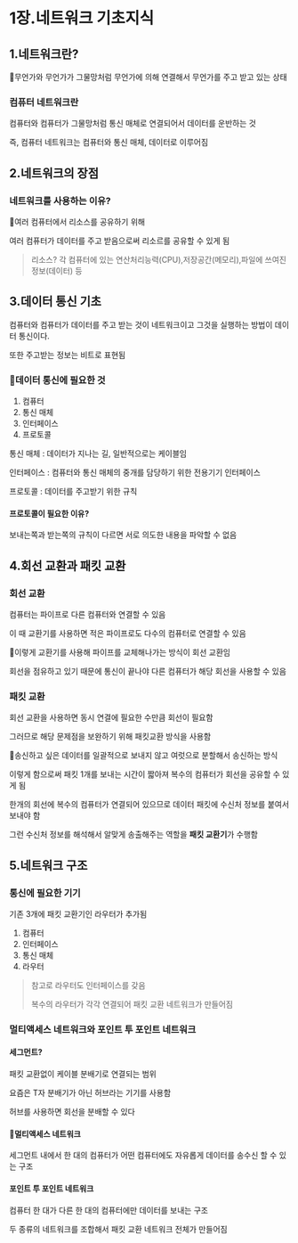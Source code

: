 # 1장.네트워크 기초지식

## 1.네트워크란?

📌무언가와 무언가가 그물망처럼 무언가에 의해 연결해서 무언가를 주고 받고 있는 상태

### 컴퓨터 네트워크란

컴퓨터와 컴퓨터가 그물망처럼 통신 매체로 연결되어서 데이터를 운반하는 것

즉, 컴퓨터 네트워크는 컴퓨터와 통신 매체, 데이터로 이루어짐

## 2.네트워크의 장점

### 네트워크를 사용하는 이유?

📌여러 컴퓨터에서 리소스를 공유하기 위해

여러 컴퓨터가 데이터를 주고 받음으로써 리소르를 공유할 수 있게 됨

>  리소스? 각 컴퓨터에 있는 연산처리능력(CPU),저장공간(메모리),파일에 쓰여진 정보(데이터) 등

## 3.데이터 통신 기초

컴퓨터와 컴퓨터가 데이터를 주고 받는 것이 네트워크이고 그것을 실행하는 방법이 데이터 통신이다.

또한 주고받는 정보는 비트로 표현됨

### 📌데이터 통신에 필요한 것

1. 컴퓨터
2. 통신 매체
3. 인터페이스
4. 프로토콜

통신 매체 : 데이터가 지나는 길, 일반적으로는 케이블임

인터페이스 : 컴퓨터와 통신 매체의 중개를 담당하기 위한 전용기기 인터페이스

프로토콜 : 데이터를 주고받기 위한 규칙

#### 프로토콜이 필요한 이유?

보내는쪽과 받는쪽의 규칙이 다르면 서로 의도한 내용을 파악할 수 없음

## 4.회선 교환과 패킷 교환

### 회선 교환

컴퓨터는 파이프로 다른 컴퓨터와 연결할 수 있음

이 때 교환기를 사용하면 적은 파이프로도 다수의 컴퓨터로 연결할 수 있음

📌이렇게 교환기를 사용해 파이프를 교체해나가는 방식이 회선 교환임

회선을 점유하고 있기 때문에 통신이 끝나야 다른 컴퓨터가 해당 회선을 사용할 수 있음

### 패킷 교환

회선 교환을 사용하면 동시 연결에 필요한 수만큼 회선이 필요함

그러므로 해당 문제점을 보완하기 위해 패킷교환 방식을 사용함

📌송신하고 싶은 데이터를 일괄적으로 보내지 않고 여럿으로 분할해서 송신하는 방식

이렇게 함으로써 패킷 1개를 보내는 시간이 짧아져 복수의 컴퓨터가 회선을 공유할 수 있게 됨

한개의 회선에 복수의 컴퓨터가 연결되어 있으므로 데이터 패킷에 수신처 정보를 붙여서 보내야 함

그런 수신처 정보를 해석해서 알맞게 송출해주는 역할을 **패킷 교환기**가 수행함

## 5.네트워크 구조

### 통신에 필요한 기기

기존 3개에 패킷 교환기인 라우터가 추가됨

1. 컴퓨터
2. 인터페이스
3. 통신 매체
4. 라우터

> 참고로 라우터도 인터페이스를 갖음
>
> 복수의 라우터가 각각 연결되어 패킷 교환 네트워크가 만들어짐

### 멀티액세스 네트워크와 포인트 투 포인트 네트워크

#### 세그먼트?

패킷 교환없이 케이블 분배기로 연결되는 범위

요즘은 T자 분배기가 아닌 허브라는 기기를 사용함

허브를 사용하면 회선을 분배할 수 있다

#### 📌멀티액세스 네트워크

세그먼트 내에서 한 대의 컴퓨터가 어떤 컴퓨터에도 자유롭게 데이터를 송수신 할 수 있는 구조

#### 포인트 투 포인트 네트워크

컴퓨터 한 대가 다른 한 대의 컴퓨터에만 데이터를 보내는 구조



두 종류의 네트워크를 조합해서 패킷 교환 네트워크 전체가 만들어짐







